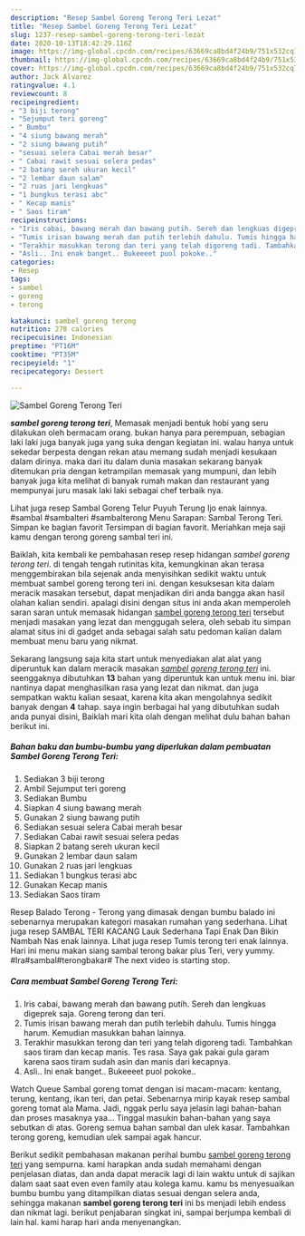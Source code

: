 ```yaml
---
description: "Resep Sambel Goreng Terong Teri Lezat"
title: "Resep Sambel Goreng Terong Teri Lezat"
slug: 1237-resep-sambel-goreng-terong-teri-lezat
date: 2020-10-13T18:42:29.116Z
image: https://img-global.cpcdn.com/recipes/63669ca8bd4f24b9/751x532cq70/sambel-goreng-terong-teri-foto-resep-utama.jpg
thumbnail: https://img-global.cpcdn.com/recipes/63669ca8bd4f24b9/751x532cq70/sambel-goreng-terong-teri-foto-resep-utama.jpg
cover: https://img-global.cpcdn.com/recipes/63669ca8bd4f24b9/751x532cq70/sambel-goreng-terong-teri-foto-resep-utama.jpg
author: Jack Alvarez
ratingvalue: 4.1
reviewcount: 8
recipeingredient:
- "3 biji terong"
- "Sejumput teri goreng"
- " Bumbu"
- "4 siung bawang merah"
- "2 siung bawang putih"
- "sesuai selera Cabai merah besar"
- " Cabai rawit sesuai selera pedas"
- "2 batang sereh ukuran kecil"
- "2 lembar daun salam"
- "2 ruas jari lengkuas"
- "1 bungkus terasi abc"
- " Kecap manis"
- " Saos tiram"
recipeinstructions:
- "Iris cabai, bawang merah dan bawang putih. Sereh dan lengkuas digeprek saja. Goreng terong dan teri."
- "Tumis irisan bawang merah dan putih terlebih dahulu. Tumis hingga harum. Kemudian masukkan bahan lainnya."
- "Terakhir masukkan terong dan teri yang telah digoreng tadi. Tambahkan saos tiram dan kecap manis. Tes rasa. Saya gak pakai gula garam karena saos tiram sudah asin dan manis dari kecapnya."
- "Asli.. Ini enak banget.. Bukeeeet puol pokoke.."
categories:
- Resep
tags:
- sambel
- goreng
- terong

katakunci: sambel goreng terong 
nutrition: 278 calories
recipecuisine: Indonesian
preptime: "PT16M"
cooktime: "PT35M"
recipeyield: "1"
recipecategory: Dessert

---
```



![Sambel Goreng Terong Teri](https://img-global.cpcdn.com/recipes/63669ca8bd4f24b9/751x532cq70/sambel-goreng-terong-teri-foto-resep-utama.jpg)

<b><i>sambel goreng terong teri</i></b>, Memasak menjadi bentuk hobi yang seru dilakukan oleh bermacam orang. bukan hanya para perempuan, sebagian laki laki juga banyak juga yang suka dengan kegiatan ini. walau hanya untuk sekedar berpesta dengan rekan atau memang sudah menjadi kesukaan dalam dirinya. maka dari itu dalam dunia masakan sekarang banyak ditemukan pria dengan ketrampilan memasak yang mumpuni, dan lebih banyak juga kita melihat di banyak rumah makan dan restaurant yang mempunyai juru masak laki laki sebagai chef terbaik nya.

Lihat juga resep Sambal Goreng Telur Puyuh Terung Ijo enak lainnya. #sambal #sambalteri #sambalterong Menu Sarapan: Sambal Terong Teri. Simpan ke bagian favorit Tersimpan di bagian favorit. Meriahkan meja saji kamu dengan terong goreng sambal teri ini.

Baiklah, kita kembali ke pembahasan resep resep hidangan <i>sambel goreng terong teri</i>. di tengah tengah rutinitas kita, kemungkinan akan terasa menggembirakan bila sejenak anda menyisihkan sedikit waktu untuk membuat sambel goreng terong teri ini. dengan kesuksesan kita dalam meracik masakan tersebut, dapat menjadikan diri anda bangga akan hasil olahan kalian sendiri. apalagi disini dengan situs ini anda akan memperoleh saran saran untuk memasak hidangan <u>sambel goreng terong teri</u> tersebut menjadi masakan yang lezat dan menggugah selera, oleh sebab itu simpan alamat situs ini di gadget anda sebagai salah satu pedoman kalian dalam membuat menu baru yang nikmat.


Sekarang langsung saja kita start untuk menyediakan alat alat yang diperuntuk kan dalam meracik masakan <u><i>sambel goreng terong teri</i></u> ini. seenggaknya dibutuhkan <b>13</b> bahan yang diperuntuk kan untuk menu ini. biar nantinya dapat menghasilkan rasa yang lezat dan nikmat. dan juga sempatkan waktu kalian sesaat, karena kita akan mengolahnya sedikit banyak dengan <b>4</b> tahap. saya ingin berbagai hal yang dibutuhkan sudah anda punyai disini, Baiklah mari kita olah dengan melihat dulu bahan bahan berikut ini.

<!--inarticleads1-->

##### Bahan baku dan bumbu-bumbu yang diperlukan dalam pembuatan Sambel Goreng Terong Teri:

1. Sediakan 3 biji terong
1. Ambil Sejumput teri goreng
1. Sediakan  Bumbu
1. Siapkan 4 siung bawang merah
1. Gunakan 2 siung bawang putih
1. Sediakan sesuai selera Cabai merah besar
1. Sediakan  Cabai rawit sesuai selera pedas
1. Siapkan 2 batang sereh ukuran kecil
1. Gunakan 2 lembar daun salam
1. Gunakan 2 ruas jari lengkuas
1. Sediakan 1 bungkus terasi abc
1. Gunakan  Kecap manis
1. Sediakan  Saos tiram


Resep Balado Terong - Terong yang dimasak dengan bumbu balado ini sebenarnya merupakan kategori masakan rumahan yang sederhana. Lihat juga resep SAMBAL TERI KACANG Lauk Sederhana Tapi Enak Dan Bikin Nambah Nas enak lainnya. Lihat juga resep Tumis terong teri enak lainnya. Hari ini menu makan siang sambal terong bakar plus Teri, very yummy. #Ira#sambal#terongbakar# The next video is starting stop. 

<!--inarticleads2-->

##### Cara membuat Sambel Goreng Terong Teri:

1. Iris cabai, bawang merah dan bawang putih. Sereh dan lengkuas digeprek saja. Goreng terong dan teri.
1. Tumis irisan bawang merah dan putih terlebih dahulu. Tumis hingga harum. Kemudian masukkan bahan lainnya.
1. Terakhir masukkan terong dan teri yang telah digoreng tadi. Tambahkan saos tiram dan kecap manis. Tes rasa. Saya gak pakai gula garam karena saos tiram sudah asin dan manis dari kecapnya.
1. Asli.. Ini enak banget.. Bukeeeet puol pokoke..


Watch Queue Sambal goreng tomat dengan isi macam-macam: kentang, terung, kentang, ikan teri, dan petai. Sebenarnya mirip kayak resep sambal goreng tomat ala Mama. Jadi, nggak perlu saya jelasin lagi bahan-bahan dan proses masaknya yaa… Tinggal masukin bahan-bahan yang saya sebutkan di atas. Goreng semua bahan sambal dan ulek kasar. Tambahkan terong goreng, kemudian ulek sampai agak hancur. 

Berikut sedikit pembahasan makanan perihal bumbu <u>sambel goreng terong teri</u> yang sempurna. kami harapkan anda sudah memahami dengan penjelasan diatas, dan anda dapat meracik lagi di lain waktu untuk di sajikan dalam saat saat even even family atau kolega kamu. kamu bs menyesuaikan bumbu bumbu yang ditampilkan diatas sesuai dengan selera anda, sehingga makanan <b>sambel goreng terong teri</b> ini bs menjadi lebih endess dan nikmat lagi. berikut penjabaran singkat ini, sampai berjumpa kembali di lain hal. kami harap hari anda menyenangkan.
